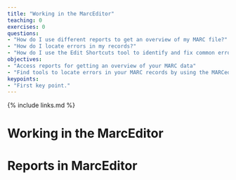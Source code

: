 ```yaml
---
title: "Working in the MarcEditor"
teaching: 0
exercises: 0
questions:
- "How do I use different reports to get an overview of my MARC file?"
- "How do I locate errors in my records?"
- "How do I use the Edit Shortcuts tool to identify and fix common errors?""
objectives:
- "Access reports for getting an overview of your MARC data"
- "Find tools to locate errors in your MARC records by using the MARCedit Edit toolbar"
keypoints:
- "First key point."
---
```


{% include links.md %}


# Working in the MarcEditor


# Reports in MarcEditor


